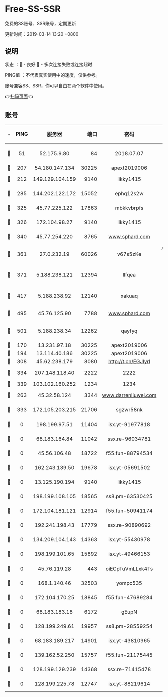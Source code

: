 # Free-SS-SSR

免费的SS账号、SSR账号，定期更新

更新时间：2019-03-14 13:20 +0800

## 说明

状态     ：🙂 - 良好 🙁 - 多次连接失败或连接超时

PING值   ：不代表真实使用中的速度，仅供参考。

账号兼容SS、SSR，你可以自由在两个软件中使用。

👉[扫码页面](https://liesauer.github.io/Free-SS-SSR/)👈

## 账号

|-|PING|服务器|端口|密码|加密方式|区域|
|:----:|:----:|:-----:|-----:|:----:|:----:|:----:|
|🙂|51|52.175.9.80|84|2018.07.07|chacha20-ietf-poly1305|HK|
|🙂|207|54.180.147.134|30225|apext2019006|chacha20|KR|
|🙂|212|149.129.104.159|9140|likky1415|aes-256-cfb|HK|
|🙂|285|144.202.122.172|15052|ephq12s2w|aes-256-cfb|US|
|🙂|325|45.77.225.122|17863|mbkkvbrpfs|aes-256-cfb|GB|
|🙂|326|172.104.98.27|9140|likky1415|aes-256-cfb|JP|
|🙂|340|45.77.254.220|8765|www.sphard.com|aes-256-cfb|SG|
|🙂|361|27.0.232.19|60026|v67s5zKe|xchacha20-ietf-poly1305|HK|
|🙂|371|5.188.238.121|12394|llfqea|chacha20-ietf-poly1305|BR|
|🙂|417|5.188.238.92|12140|xakuaq|chacha20-ietf-poly1305|BR|
|🙂|495|45.76.125.90|7788|www.sphard.com|aes-256-cfb|AU|
|🙂|501|5.188.238.34|12262|qayfyq|chacha20-ietf-poly1305|BR|
|🙂|170|13.231.97.18|30225|apext2019006|chacha20|JP|
|🙂|194|13.114.40.186|30225|apext2019006|chacha20|JP|
|🙂|308|45.62.238.179|8080|http://t.cn/EGJIyrl|rc4-md5|CA|
|🙂|334|207.148.118.40|2222|2222|aes-256-cfb|SG|
|🙂|339|103.102.160.252|1234|1234|rc4-md5|JP|
|🙁|263|45.32.58.124|3344|www.darrenliuwei.com|aes-256-cfb|JP|
|🙁|333|172.105.203.215|21706|sgzwr58nk|aes-256-cfb|JP|
|🙁|0|198.199.97.51|11404|isx.yt-91977818|aes-256-cfb|US|
|🙁|0|68.183.164.84|11042|ssx.re-96034781|aes-256-cfb|US|
|🙁|0|45.56.106.48|18722|f55.fun-88794534|aes-256-cfb|US|
|🙁|0|162.243.139.50|19678|isx.yt-05691502|aes-256-cfb|US|
|🙁|0|13.125.190.194|9140|likky1415|aes-256-cfb|KR|
|🙁|0|198.199.108.105|18565|ss8.pm-63530425|aes-256-cfb|US|
|🙁|0|172.104.181.121|12914|f55.fun-50941174|aes-256-cfb|SG|
|🙁|0|192.241.198.43|17779|ssx.re-90890692|aes-256-cfb|US|
|🙁|0|134.209.104.143|14363|isx.yt-55430978|aes-256-cfb|SG|
|🙁|0|198.199.101.65|15892|isx.yt-49466153|aes-256-cfb|US|
|🙁|0|45.76.119.28|443|oiECpTuVmLLxk4Ts|aes-256-cfb|AU|
|🙁|0|168.1.140.46|32503|yompc535|aes-256-cfb|AU|
|🙁|0|172.104.170.25|18845|f55.fun-47689284|aes-256-cfb|SG|
|🙁|0|68.183.183.18|6172|gEupN|aes-256-cfb|SG|
|🙁|0|128.199.249.61|19957|ss8.pm-28559254|aes-256-cfb|SG|
|🙁|0|68.183.189.217|14901|isx.yt-43810965|aes-256-cfb|SG|
|🙁|0|139.162.52.250|15757|f55.fun-21175445|aes-256-cfb|SG|
|🙁|0|128.199.129.239|14368|ssx.re-71415478|aes-256-cfb|SG|
|🙁|0|128.199.225.78|12747|isx.yt-88219614|aes-256-cfb|SG|
